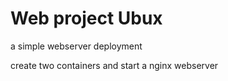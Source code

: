 # Web project Ubux
a simple webserver deployment 

create two containers and start a nginx webserver
